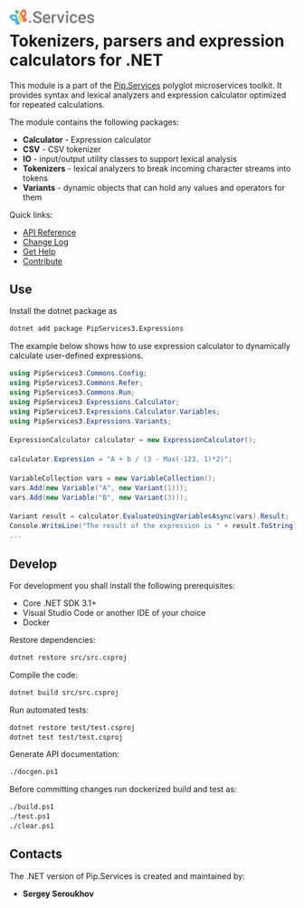 # <img src="https://github.com/pip-services/pip-services/raw/master/design/Logo.png" alt="Pip.Services Logo" style="max-width:30%"> <br/> Tokenizers, parsers and expression calculators for .NET

This module is a part of the [Pip.Services](http://pip.services.org) polyglot microservices toolkit.
It provides syntax and lexical analyzers and expression calculator optimized for repeated calculations.

The module contains the following packages:
- **Calculator** - Expression calculator
- **CSV** - CSV tokenizer
- **IO** - input/output utility classes to support lexical analysis
- **Tokenizers** - lexical analyzers to break incoming character streams into tokens
- **Variants** - dynamic objects that can hold any values and operators for them

<a name="links"></a> Quick links:

* [API Reference](https://pip-services3-node.github.io/pip-services3-expressions-dotnet/globals.html)
* [Change Log](CHANGELOG.md)
* [Get Help](https://www.pipservices.org/community/help)
* [Contribute](https://www.pipservices.org/community/contribute)

## Use

Install the dotnet package as
```bash
dotnet add package PipServices3.Expressions
```


The example below shows how to use expression calculator to dynamically
calculate user-defined expressions.

```cs
using PipServices3.Commons.Config;
using PipServices3.Commons.Refer;
using PipServices3.Commons.Run;
using PipServices3.Expressions.Calculator;
using PipServices3.Expressions.Calculator.Variables;
using PipServices3.Expressions.Variants;

ExpressionCalculator calculator = new ExpressionCalculator();

calculator.Expression = "A + b / (3 - Max(-123, 1)*2)";

VariableCollection vars = new VariableCollection();
vars.Add(new Variable("A", new Variant(1)));
vars.Add(new Variable("B", new Variant(3)));

Variant result = calculator.EvaluateUsingVariablesAsync(vars).Result;
Console.WriteLine("The result of the expression is " + result.ToString());
...
```

## Develop

For development you shall install the following prerequisites:
* Core .NET SDK 3.1+
* Visual Studio Code or another IDE of your choice
* Docker

Restore dependencies:
```bash
dotnet restore src/src.csproj
```

Compile the code:
```bash
dotnet build src/src.csproj
```

Run automated tests:
```bash
dotnet restore test/test.csproj
dotnet test test/test.csproj
```

Generate API documentation:
```bash
./docgen.ps1
```

Before committing changes run dockerized build and test as:
```bash
./build.ps1
./test.ps1
./clear.ps1
```

## Contacts

The .NET version of Pip.Services is created and maintained by:
- **Sergey Seroukhov**
